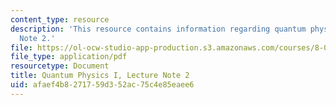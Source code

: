 ```yaml
---
content_type: resource
description: 'This resource contains information regarding quantum physics: Lecture
  Note 2.'
file: https://ol-ocw-studio-app-production.s3.amazonaws.com/courses/8-04-quantum-physics-i-spring-2016/afaef4b8271759d352ac75c4e85eaee6_MIT8_04S16_LecNotes2.pdf
file_type: application/pdf
resourcetype: Document
title: Quantum Physics I, Lecture Note 2
uid: afaef4b8-2717-59d3-52ac-75c4e85eaee6
---
```

